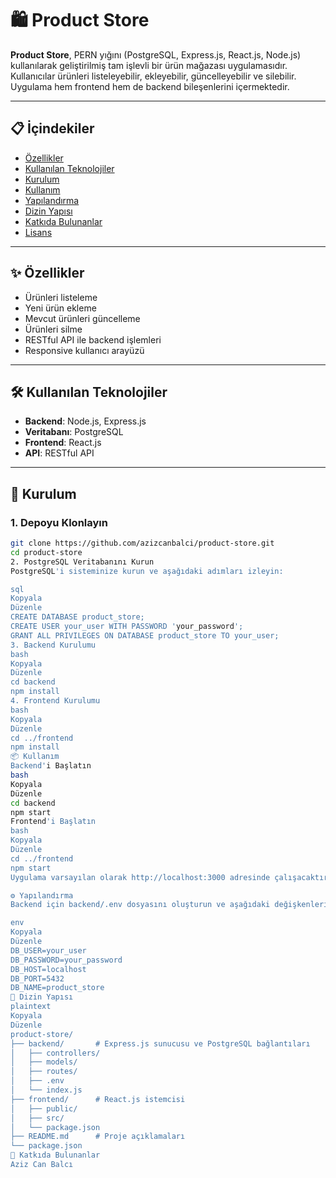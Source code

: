 # 🛍️ Product Store

**Product Store**, PERN yığını (PostgreSQL, Express.js, React.js, Node.js) kullanılarak geliştirilmiş tam işlevli bir ürün mağazası uygulamasıdır. Kullanıcılar ürünleri listeleyebilir, ekleyebilir, güncelleyebilir ve silebilir. Uygulama hem frontend hem de backend bileşenlerini içermektedir.

---

## 📋 İçindekiler

- [Özellikler](#özellikler)
- [Kullanılan Teknolojiler](#kullanılan-teknolojiler)
- [Kurulum](#kurulum)
- [Kullanım](#kullanım)
- [Yapılandırma](#yapılandırma)
- [Dizin Yapısı](#dizin-yapısı)
- [Katkıda Bulunanlar](#katkıda-bulunanlar)
- [Lisans](#lisans)

---

## ✨ Özellikler

- Ürünleri listeleme
- Yeni ürün ekleme
- Mevcut ürünleri güncelleme
- Ürünleri silme
- RESTful API ile backend işlemleri
- Responsive kullanıcı arayüzü

---

## 🛠️ Kullanılan Teknolojiler

- **Backend**: Node.js, Express.js
- **Veritabanı**: PostgreSQL
- **Frontend**: React.js
- **API**: RESTful API

---

## 🚀 Kurulum

### 1. Depoyu Klonlayın

```bash
git clone https://github.com/azizcanbalci/product-store.git
cd product-store
2. PostgreSQL Veritabanını Kurun
PostgreSQL'i sisteminize kurun ve aşağıdaki adımları izleyin:

sql
Kopyala
Düzenle
CREATE DATABASE product_store;
CREATE USER your_user WITH PASSWORD 'your_password';
GRANT ALL PRIVILEGES ON DATABASE product_store TO your_user;
3. Backend Kurulumu
bash
Kopyala
Düzenle
cd backend
npm install
4. Frontend Kurulumu
bash
Kopyala
Düzenle
cd ../frontend
npm install
📦 Kullanım
Backend'i Başlatın
bash
Kopyala
Düzenle
cd backend
npm start
Frontend'i Başlatın
bash
Kopyala
Düzenle
cd ../frontend
npm start
Uygulama varsayılan olarak http://localhost:3000 adresinde çalışacaktır.

⚙️ Yapılandırma
Backend için backend/.env dosyasını oluşturun ve aşağıdaki değişkenleri tanımlayın:

env
Kopyala
Düzenle
DB_USER=your_user
DB_PASSWORD=your_password
DB_HOST=localhost
DB_PORT=5432
DB_NAME=product_store
📁 Dizin Yapısı
plaintext
Kopyala
Düzenle
product-store/
├── backend/       # Express.js sunucusu ve PostgreSQL bağlantıları
│   ├── controllers/
│   ├── models/
│   ├── routes/
│   ├── .env
│   └── index.js
├── frontend/      # React.js istemcisi
│   ├── public/
│   ├── src/
│   └── package.json
├── README.md      # Proje açıklamaları
└── package.json
👥 Katkıda Bulunanlar
Aziz Can Balcı
```
